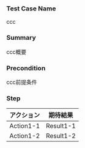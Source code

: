 ### Test Case Name
ccc
### Summary
ccc概要
### Precondition
ccc前提条件
### Step
| アクション | 期待結果 |
|---|---|
| Action1-1 | Result1-1 |
| Action1-2 | Result1-2 |
